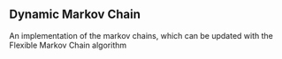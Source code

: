 ## Dynamic Markov Chain

An implementation of the markov chains, which can be updated with the Flexible Markov Chain algorithm
